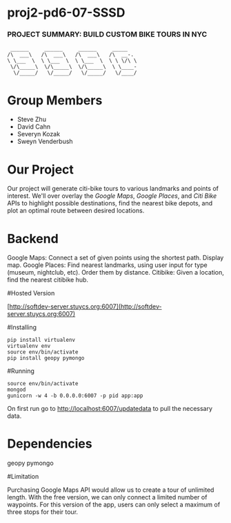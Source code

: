 proj2-pd6-07-SSSD
=================

### PROJECT SUMMARY: BUILD CUSTOM BIKE TOURS IN NYC

	 ______     ______     ______     _____
	/\  ___\   /\  ___\   /\  ___\   /\  __-.
	\ \___  \  \ \___  \  \ \___  \  \ \ \/\ \
	 \/\_____\  \/\_____\  \/\_____\  \ \____-
	  \/_____/   \/_____/   \/_____/   \/____/

# Group Members
  * Steve Zhu
  * David Cahn
  * Severyn Kozak
  * Sweyn Venderbush

# Our Project
Our project will generate citi-bike tours to various landmarks and
points of interest. We'll over overlay the *Google Maps*, *Google Places*, and
*Citi Bike* APIs to highlight possible destinations, find the nearest bike
depots, and plot an optimal route between desired locations.

# Backend
Google Maps: Connect a set of given points using the shortest path. Display map.
Google Places: Find nearest landmarks, using user input for type (museum, nightclub, etc). Order them by distance.
Citibike: Given a location, find the nearest citibike hub.

#Hosted Version

[http://softdev-server.stuycs.org:6007](http://softdev-server.stuycs.org:6007)

#Installing

    pip install virtualenv
    virtualenv env
    source env/bin/activate
    pip install geopy pymongo

#Running

    source env/bin/activate
    mongod
    gunicorn -w 4 -b 0.0.0.0:6007 -p pid app:app

On first run go to [http://localhost:6007/updatedata](http://localhost:6007/updatedata) to pull the necessary data.    

# Dependencies
geopy
pymongo

#Limitation

Purchasing Google Maps API would allow us to create a tour of unlimited length. With the free version, we can only connect a limited number of waypoints. For this version of the app, users can only select a maximum of three stops for their tour. 